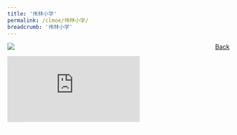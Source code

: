 ```yaml
---
title: '伟林小学'
permalink: /clmoe/伟林小学/
breadcrumb: '伟林小学'
---
```


<!-- Global site tag (gtag.js) - Google Ads: 726049306 -->
<script async src="https://www.googletagmanager.com/gtag/js?id=AW-726049306"></script>
<script>
  window.dataLayer = window.dataLayer || [];
  function gtag(){dataLayer.push(arguments);}
  gtag('js', new Date());

  gtag('config', 'AW-726049306');
</script>
<a href="/gallery/华文学习展示区-chinese-exhibitions-d/schools/" style="float:right;">Back</a>
 <img src="/images/WellingtonPri-CL.jpg"> <br/>
<div class="video-container">
  <iframe src="https://www.youtube.com/embed/igJFi3ARemw" frameborder="0" allow="accelerometer; autoplay; encrypted-media; gyroscope; picture-in-picture" allowfullscreen></iframe></div>
<div class="btntop"><a href="#top" style="text-decoration:none;"><span style="color:white"><b>Top</b></span></a></div>
